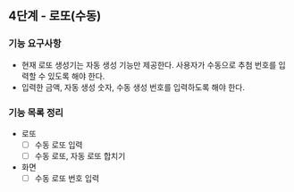 ## 4단계 - 로또(수동)

### 기능 요구사항
- 현재 로또 생성기는 자동 생성 기능만 제공한다. 사용자가 수동으로 추첨 번호를 입력할 수 있도록 해야 한다.
- 입력한 금액, 자동 생성 숫자, 수동 생성 번호를 입력하도록 해야 한다.

### 기능 목록 정리
- 로또
  - [ ] 수동 로또 입력
  - [ ] 수동 로또, 자동 로또 합치기
- 화면
  - [ ] 수동 로또 번호 입력
